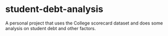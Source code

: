 # student-debt-analysis
A personal project that uses the College scorecard dataset and does some analysis on student debt and other factors.
